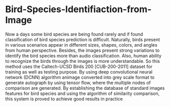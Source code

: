 # Bird-Species-Identifiaction-from-Image
Now a days some bird species are being found rarely and if found classification of bird
species prediction is difficult. Naturally, birds present in various scenarios appear in
different sizes, shapes, colors, and angles from human perspective. Besides, the images
present strong variations to identify the bird species more than audio classification. Also,
human ability to recognize the birds through the images is more understandable. So this
method uses the Caltech-UCSD Birds 200 [CUB-200-2011] dataset for training as well as
testing purpose. By using deep convolutional neural network (DCNN) algorithm animage
converted into grey scale format to generate autograph by using tensor flow, where the
multiple nodes of comparison are generated.
By establishing the database of standard images features for bird species and using the
algorithm of similarity comparison, this system is proved to achieve good results in practice
